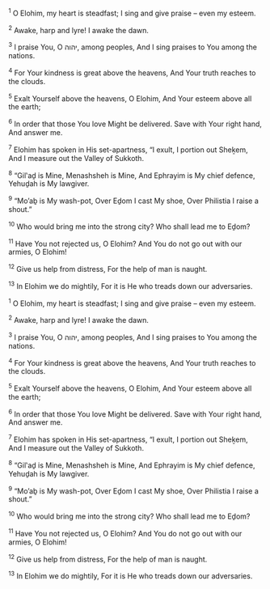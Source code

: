 <sup>1</sup> O Elohim, my heart is steadfast; I sing and give praise – even my esteem.

<sup>2</sup> Awake, harp and lyre! I awake the dawn.

<sup>3</sup> I praise You, O יהוה, among peoples, And I sing praises to You among the nations.

<sup>4</sup> For Your kindness is great above the heavens, And Your truth reaches to the clouds.

<sup>5</sup> Exalt Yourself above the heavens, O Elohim, And Your esteem above all the earth;

<sup>6</sup> In order that those You love Might be delivered. Save with Your right hand, And answer me.

<sup>7</sup> Elohim has spoken in His set-apartness, “I exult, I portion out Sheḵem, And I measure out the Valley of Sukkoth.

<sup>8</sup> “Gil‛aḏ is Mine, Menashsheh is Mine, And Ephrayim is My chief defence, Yehuḏah is My lawgiver.

<sup>9</sup> “Mo’aḇ is My wash-pot, Over Eḏom I cast My shoe, Over Philistia I raise a shout.”

<sup>10</sup> Who would bring me into the strong city? Who shall lead me to Eḏom?

<sup>11</sup> Have You not rejected us, O Elohim? And You do not go out with our armies, O Elohim!

<sup>12</sup> Give us help from distress, For the help of man is naught.

<sup>13</sup> In Elohim we do mightily, For it is He who treads down our adversaries.

<sup>1</sup> O Elohim, my heart is steadfast; I sing and give praise – even my esteem.

<sup>2</sup> Awake, harp and lyre! I awake the dawn.

<sup>3</sup> I praise You, O יהוה, among peoples, And I sing praises to You among the nations.

<sup>4</sup> For Your kindness is great above the heavens, And Your truth reaches to the clouds.

<sup>5</sup> Exalt Yourself above the heavens, O Elohim, And Your esteem above all the earth;

<sup>6</sup> In order that those You love Might be delivered. Save with Your right hand, And answer me.

<sup>7</sup> Elohim has spoken in His set-apartness, “I exult, I portion out Sheḵem, And I measure out the Valley of Sukkoth.

<sup>8</sup> “Gil‛aḏ is Mine, Menashsheh is Mine, And Ephrayim is My chief defence, Yehuḏah is My lawgiver.

<sup>9</sup> “Mo’aḇ is My wash-pot, Over Eḏom I cast My shoe, Over Philistia I raise a shout.”

<sup>10</sup> Who would bring me into the strong city? Who shall lead me to Eḏom?

<sup>11</sup> Have You not rejected us, O Elohim? And You do not go out with our armies, O Elohim!

<sup>12</sup> Give us help from distress, For the help of man is naught.

<sup>13</sup> In Elohim we do mightily, For it is He who treads down our adversaries.

